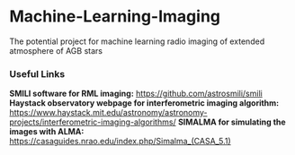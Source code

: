 # Machine-Learning-Imaging
The potential project for machine learning radio imaging of extended atmosphere of AGB stars

### Useful Links
**SMILI software for RML imaging:** https://github.com/astrosmili/smili
**Haystack observatory webpage for interferometric imaging algorithm:** https://www.haystack.mit.edu/astronomy/astronomy-projects/interferometric-imaging-algorithms/
**SIMALMA for simulating the images with ALMA:** https://casaguides.nrao.edu/index.php/Simalma_(CASA_5.1)
